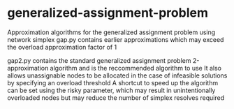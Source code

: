 # generalized-assignment-problem
Approximation algorithms for the generalized assignment problem using network simplex
gap.py contains earlier approximations which may exceed the overload approximation factor of 1

gap2.py contains the standard generalized assignment problem 2-approximation algorithm and is the reccommended algorithm to use
It also allows unassignable nodes to be allocated in the case of infeasible solutions by specifying an overload threshold
A shortcut to speed up the algorithm can be set using the risky parameter, which may result in unintentionally overloaded nodes but may reduce the number of simplex resolves required

